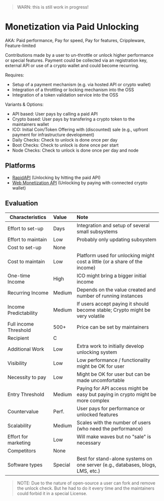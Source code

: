 > WARN: this is still work in progress!

# Monetization via Paid Unlocking
AKA: Paid performance, Pay for speed, Pay for features, Crippleware, Feature-limited

Contributions made by a user to un-throttle or unlock higher performance or special features. Payment could be collected via an registration key, external API or use of a crypto wallet and could become recurring.

Requires:
* Setup of a payment mechanism (e.g. via hosted API or crypto wallet)
* Integration of a throttling or locking mechanism into the OSS
* Integration of a token validation service into the OSS  

Variants & Options:
* API based: User pays by calling a paid API
* Crypto based: User pays by transfering a crypto token to the maintainers wallet
* ICO: Initial Coin/Token Offering with (discounted) sale (e.g., upfront payment for infrastructure development)
* Daily Checks: Check to unlock is done once per day
* Boot Checks: Check to unlock is done once per start
* Node Checks: Check to unlock is done once per day and node
 
## Platforms
* [RapidAPI](https://rapidapi.com/) (Unlocking by hitting the paid API)
* [Web Monetization API](https://webmonetization.org/) (Unlocking by paying with connected crypto wallet)

## Evaluation

| Characteristics                   | Value  | Note |
| --------------------------------- |:------ |:---- |
| Effort to set-up                  | Days   | Integration and setup of several small subsystems
| Effort to maintain                | Low    | Probably only updating subsystem
| Cost to set-up                    | None   | 
| Cost to maintain                  | Low    | Platform used for unlocking might cost a little (or a share of the income)
| One-time Income                   | High   | ICO might bring a bigger initial income
| Recurring Income                  | Medium | Depends on the value created and number of running instances
| Income Predictability             | Medium | If users accept paying it should become stable; Crypto might be very volatile
| Full income Threshold             | 500+   | Price can be set by maintainers
| Recipient                         | C      | 
| Additional Work                   | Low    | Extra work to initially develop unlocking system
| Visibility                        | Low    | Low performance / functionality might be OK for user
| Necessity to pay                  | Low    | Might be OK for user but can be made uncomfortable
| Entry Threshold                   | Medium | Paying for API access might be easy but paying in crypto might be more complex
| Countervalue                      | Perf.  | User pays for performance or unlocked features
| Scalability                       | Medium | Scales with the number of users (who need the performance)
| Effort for marketing              | Low    | Will make waves but no "sale" is necessary
| Competitors                       | None   | 
| Software types                    | Special| Best for stand-alone systems on one server (e.g., databases, blogs, LMS, etc.)

> NOTE: Due to the nature of open-source a user can fork and remove the unlock check. But he had to do it every time and the maintainers could forbid it in a special License.